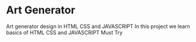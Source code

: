 # Art Generator 
Art generator design in HTML CSS and JAVASCRIPT 
In this project we learn basics of HTML CSS and JAVASCRIPT
Must Try
